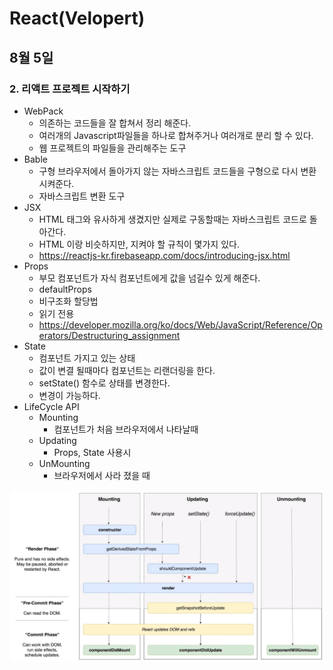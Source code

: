 # React(Velopert)

## 8월 5일

### 2. 리액트 프로젝트 시작하기
- WebPack
    - 의존하는 코드들을 잘 합쳐서 정리 해준다.
    - 여러개의 Javascript파일들을 하나로 합쳐주거나 여러개로 분리 할 수 있다.
    - 웹 프로젝트의 파일들을 관리해주는 도구 
- Bable
    - 구형 브라우저에서 돌아가지 않는 자바스크립트 코드들을 구형으로 다시 변환 시켜준다.
    - 자바스크립트 변환 도구
- JSX
    - HTML 태그와 유사하게 생겼지만 실제로 구동할때는 자바스크립트 코드로 돌아간다.
    - HTML 이랑 비슷하지만, 지켜야 할 규칙이 몇가지 있다.
    - https://reactjs-kr.firebaseapp.com/docs/introducing-jsx.html
- Props
    - 부모 컴포넌트가 자식 컴포넌트에게 값을 넘길수 있게 해준다.
    - defaultProps
    - 비구조화 할당법
    - 읽기 전용
    - https://developer.mozilla.org/ko/docs/Web/JavaScript/Reference/Operators/Destructuring_assignment
- State
    - 컴포넌트 가지고 있는 상태
    - 값이 변결 될때마다 컴포넌트는 리랜더링을 한다.
    - setState() 함수로 상태를 변경한다.
    - 변경이 가능하다.
- LifeCycle API
    - Mounting
        - 컴포넌트가 처음 브라우저에서 나타날때
    - Updating
        - Props, State 사용시
    - UnMounting
        - 브라우저에서 사라 졌을 때
        
![react-1](/React/img/react-1.png)